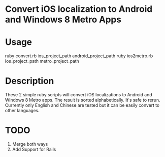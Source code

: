 <h1>Convert iOS localization to Android and Windows 8 Metro Apps</h1>
<h1>Usage</h1>
ruby convert.rb ios_project_path android_project_path
ruby ios2metro.rb ios_project_path metro_project_path
<h1>Description</h1>
These 2 simple ruby scripts will convert iOS localizations to Android and Windows 8 Metro apps.  The result is sorted alphabetically.  It's safe to rerun.  Currently only English and Chinese are tested but it can be easily convert to other languages.

<h1>TODO</h1>
<ol>
<li>Merge both ways</li>
<li>Add Support for Rails</li>
</ol>